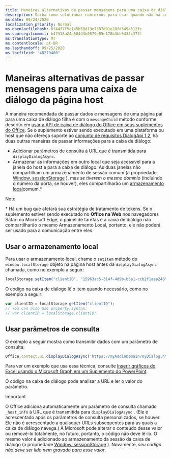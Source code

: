 ```yaml
---
title: Maneiras alternativas de passar mensagens para uma caixa de diálogo da página host
description: Saiba como solucionar contornos para usar quando não há suporte para o método messageChild.
ms.date: 09/24/2020
localization_priority: Normal
ms.openlocfilehash: 8f44f7f5c145b58d13e7387d01e28fd349a512fc
ms.sourcegitcommit: b47318a24a50443b0579e05e178b3bb5433c372f
ms.translationtype: MT
ms.contentlocale: pt-BR
ms.lasthandoff: 09/25/2020
ms.locfileid: "48279480"
---
```

# <a name="alternative-ways-of-passing-messages-to-a-dialog-box-from-its-host-page"></a>Maneiras alternativas de passar mensagens para uma caixa de diálogo da página host

A maneira recomendada de passar dados e mensagens de uma página pai para uma caixa de diálogo filha é com o `messageChild` método conforme descrito em [usar a API de caixa de diálogo do Office em seus suplementos do Office](dialog-api-in-office-add-ins.md#pass-information-to-the-dialog-box). Se o suplemento estiver sendo executado em uma plataforma ou host que não ofereça suporte ao [conjunto de requisitos DialogApi 1,2](../reference/requirement-sets/dialog-api-requirement-sets.md), há duas outras maneiras de passar informações para a caixa de diálogo:

- Adicionar parâmetros de consulta à URL que é transmitida para `displayDialogAsync`.
- Armazenar as informações em outro local que seja acessível para a janela do host e para a caixa de diálogo. As duas janelas não compartilham um armazenamento de sessão comum (a propriedade [Window. sessionStorage](https://developer.mozilla.org/docs/Web/API/Window/sessionStorage) ), mas *se tiverem o mesmo domínio* (incluindo o número da porta, se houver), eles compartilharão um [armazenamento local](https://www.w3schools.com/html/html5_webstorage.asp)comum.\*


> [!NOTE]
> \* Há um bug que afetará sua estratégia de tratamento de tokens. Se o suplemento estiver sendo executado no **Office na Web** nos navegadores Safari ou Microsoft Edge, o painel de tarefas e a caixa de diálogo não compartilharão o mesmo Armazenamento Local, portanto, ele não poderá ser usado para a comunicação entre eles.

## <a name="use-local-storage"></a>Usar o armazenamento local

Para usar o armazenamento local, chame o `setItem` método do `window.localStorage` objeto na página host antes da `displayDialogAsync` chamada, como no exemplo a seguir:

```js
localStorage.setItem("clientID", "15963ac5-314f-4d9b-b5a1-ccb2f1aea248");
```

O código na caixa de diálogo lê o item quando necessário, como no exemplo a seguir:

```js
var clientID = localStorage.getItem("clientID");
// You can also use property syntax:
// var clientID = localStorage.clientID;
```

## <a name="use-query-parameters"></a>Usar parâmetros de consulta

O exemplo a seguir mostra como transmitir dados com um parâmetro de consulta:

```js
Office.context.ui.displayDialogAsync('https://myAddinDomain/myDialog.html?clientID=15963ac5-314f-4d9b-b5a1-ccb2f1aea248');
```

Para ver um exemplo que usa essa técnica, consulte [Inserir gráficos do Excel usando o Microsoft Graph em um Suplemento do PowerPoint](https://github.com/OfficeDev/PowerPoint-Add-in-Microsoft-Graph-ASPNET-InsertChart).

O código na caixa de diálogo pode analisar a URL e ler o valor do parâmetro.

> [!IMPORTANT]
> O Office adiciona automaticamente um parâmetro de consulta chamado `_host_info` à URL que é transmitida para `displayDialogAsync` . (Ele é acrescentado após os parâmetros de consulta personalizados, se houver. Ele não é acrescentado a quaisquer URLs subsequentes para as quais a caixa de diálogo navega.) A Microsoft pode alterar o conteúdo desse valor ou removê-lo totalmente, no futuro, portanto, o código não deve lê-lo. O mesmo valor é adicionado ao armazenamento da sessão da caixa de diálogo (a propriedade [Window. sessionStorage](https://developer.mozilla.org/docs/Web/API/Window/sessionStorage) ). Novamente, *seu código não deve ser lido nem gravado para esse valor*.
